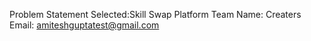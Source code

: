 Problem Statement Selected:Skill Swap Platform
Team Name: Creaters
Email: amiteshguptatest@gmail.com
